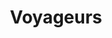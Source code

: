 ---
unit_code: "VOYA"
unit_name: "Voyageurs NP"
unit_type: "National Park"
nps_region: "Midwest"
scalerank: 5
note: "null"
name: "Voyageurs"
featureclass: "National Park Service"
geojson: >-
  {"type":"Feature","properties":{},"geometry":{"type":"Polygon","coordinates":[[[-93.09370930989584,48.492431640625],[-93.09212239583334,48.491292317708336],[-93.10400390625,48.47550455729167],[-93.15706380208334,48.47550455729167],[-93.15706380208334,48.50927734375],[-93.11360677083334,48.51416015625],[-93.11051432291667,48.54638671875],[-93.095947265625,48.546834309895836],[-93.08064778645834,48.5606689453125],[-93.09822591145834,48.56103515625],[-93.121337890625,48.565511067708336],[-93.13948567708334,48.574544270833336],[-93.14213053385417,48.588704427083336],[-93.12931315104167,48.59574381510417],[-93.10762532552084,48.5975341796875],[-93.03446451822917,48.592610677083336],[-92.96232096354167,48.6009521484375],[-92.94694010416667,48.596761067708336],[-92.937255859375,48.581868489583336],[-92.94881184895834,48.580525716145836],[-92.95857747395834,48.57682291666667],[-92.96610514322917,48.570393880208336],[-92.97078450520834,48.5606689453125],[-92.94978841145834,48.56103515625],[-92.92919921875,48.5640869140625],[-92.90970865885417,48.562947591145836],[-92.87638346354167,48.540242513020836],[-92.85579427083334,48.535603841145836],[-92.68440755208334,48.530110677083336],[-92.64864095052084,48.519775390625],[-92.67338053385417,48.5013427734375],[-92.7271728515625,48.501953125],[-92.73738606770834,48.4757080078125],[-92.75309244791667,48.45890299479167],[-92.78898111979167,48.45194498697917],[-92.8541259765625,48.45145670572917],[-92.82975260416667,48.4580078125],[-92.8199462890625,48.458333333333336],[-92.84029134114584,48.465779622395836],[-92.862060546875,48.4649658203125],[-92.90559895833334,48.458333333333336],[-92.92854817708334,48.4619140625],[-92.947509765625,48.470784505208336],[-92.999755859375,48.505696614583336],[-93.024169921875,48.516560872395836],[-93.05013020833334,48.523885091145836],[-93.07694498697917,48.526611328125],[-93.08357747395834,48.523193359375],[-93.090576171875,48.514892578125],[-93.094970703125,48.5037841796875],[-93.09370930989584,48.492431640625]]]}}
number: 98
title: "Voyageurs"
---